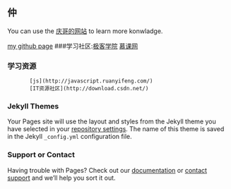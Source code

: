 ## 仲

You can use the [庆哥的网站](https://zptcsoft.github.io) to learn more konwladge.

[my github page](https://github.com/wzlsz)
###学习社区:[极客学院](https://www.jikexueyuan.com)
           [慕课网](https://www.imooc.com/)

### 学习资源
           [js](http://javascript.ruanyifeng.com/)
           [IT资源社区](http://download.csdn.net/)
### Jekyll Themes

Your Pages site will use the layout and styles from the Jekyll theme you have selected in your [repository settings](https://github.com/wzlsz/wzlsz.github.io/settings). The name of this theme is saved in the Jekyll `_config.yml` configuration file.

### Support or Contact

Having trouble with Pages? Check out our [documentation](https://help.github.com/categories/github-pages-basics/) or [contact support](https://github.com/contact) and we’ll help you sort it out.
